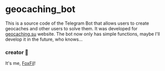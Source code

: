 # geocaching_bot
This is a source code of the Telegram Bot that allows users to create geocaches and other users to solve them. It was developed for [geocaching.su](https://geocaching.su/) website. The bot now only has simple functions, maybe I'll develop it in the future, who knows...
### creator 🧡
It's me, [FoxFil](https://github.com/FoxFil)!
